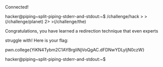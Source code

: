 Connected!

hacker@piping~split-piping-stderr-and-stdout:~$ /challenge/hack > >(/challenge/planet) 2> >(/challenge/the)

Congratulations, you have learned a redirection technique that even experts

struggle with! Here is your flag:

pwn.college{YiKN4Tybm2C1AYBrgIiNjVoQgAC.dFDNwYDLyIjN0czW}

hacker@piping~split-piping-stderr-and-stdout:~$
